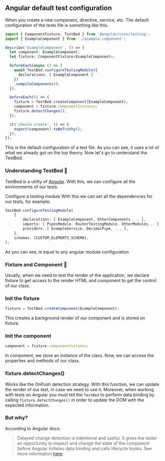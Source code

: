 ## Angular default test configuration
When you create a new component, directive, service, etc. The default configuration of the tests file is something like this.
```ts
import { ComponentFixture, TestBed } from '@angular/core/testing';
import { ExampleComponent } from './example.component';

describe('ExampleComponent', () => {
  let component: ExampleComponent;
  let fixture: ComponentFixture<ExampleComponent>;

  beforeEach(async () => {
    await TestBed.configureTestingModule({
      declarations: [ ExampleComponent ]
    })
    .compileComponents();
  });

  beforeEach(() => {
    fixture = TestBed.createComponent(ExampleComponent);
    component = fixture.componentInstance;
    fixture.detectChanges();
  });

  it('should create', () => {
    expect(component).toBeTruthy();
  });
});
```

This is the default configuration of a test file. As you can see, it uses a lot of what we already got on the top theory. Now let's go to understand the TestBed.

### Understanding TestBed :test_tube:
TestBed is a utility of [Angular](https://angular.io/api/core/testing/TestBed). With this, we can configure all the environments of our tests.

Configure a testing module
With this we can set all the dependencies for our tests, for example:
```ts
TestBed.configureTestingModule(
    {
        declarations: [ ExampleComponent, OtherComponents ... ],
        imports: [ PipesModule, RouterTestingModule, OtherModules... ],
        providers: [ ExampleService, DecimalPipe, ... ],
    },
    schemas: [CUSTOM_ELEMENTS_SCHEMA],
);
```
As you can see, is equal to any angular module configuration

### Fixture and Component :statue_of_liberty: 
Usually, when we need to test the render of the application, we declare fixture to get access to the render HTML and component to get the control of our class.

### Init the fixture
```ts
fixture = TestBed.createComponent(ExampleComponent);
```
This creates a background render of our component and is stored on fixture.

### Init the component
```ts
component = fixture.componentInstance;
```
In component, we store an instance of the class. Now, we can access the properties and methods of our class.

### fixture.detectChanges()
Works like the OnPush detection strategy. With this function, we can update the render of our test, in case we need to use it.
Moreover, when working with tests on Angular you must tell the `TestBed` to perform data binding by calling `fixture.detectChanges()` in 
order to update the DOM with the expected information.

### But why?
According to Angular docs: 
> Delayed change detection is intentional and useful. It gives the tester an opportunity to inspect and change the state of the component before Angular initiates data binding and calls lifecycle hooks.
See more information [here](https://angular.io/guide/testing-components-scenarios#detectchanges).
